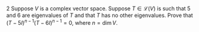 2 Suppose $V$ is a complex vector space. Suppose $T \in \mathcal{L}(V)$ is such that 5 and 6 are eigenvalues of $T$ and that $T$ has no other eigenvalues. Prove that $(T-5 I)^{n-1}(T-6 I)^{n-1}=0$, where $n=\operatorname{dim} V$.
